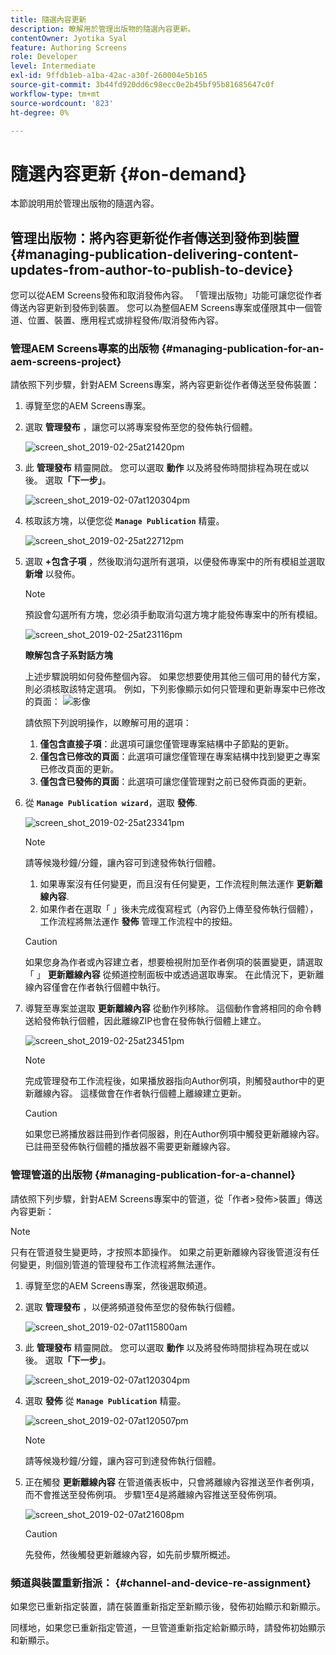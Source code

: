 ```yaml
---
title: 隨選內容更新
description: 瞭解用於管理出版物的隨選內容更新。
contentOwner: Jyotika Syal
feature: Authoring Screens
role: Developer
level: Intermediate
exl-id: 9ffdb1eb-a1ba-42ac-a30f-260004e5b165
source-git-commit: 3b44fd920dd6c98ecc0e2b45bf95b81685647c0f
workflow-type: tm+mt
source-wordcount: '823'
ht-degree: 0%

---
```


# 隨選內容更新 {#on-demand}

本節說明用於管理出版物的隨選內容。

## 管理出版物：將內容更新從作者傳送到發佈到裝置 {#managing-publication-delivering-content-updates-from-author-to-publish-to-device}

您可以從AEM Screens發佈和取消發佈內容。 「管理出版物」功能可讓您從作者傳送內容更新到發佈到裝置。 您可以為整個AEM Screens專案或僅限其中一個管道、位置、裝置、應用程式或排程發佈/取消發佈內容。

### 管理AEM Screens專案的出版物 {#managing-publication-for-an-aem-screens-project}

請依照下列步驟，針對AEM Screens專案，將內容更新從作者傳送至發佈裝置：

1. 導覽至您的AEM Screens專案。
1. 選取 **管理發布** ，讓您可以將專案發佈至您的發佈執行個體。

   ![screen_shot_2019-02-25at21420pm](assets/screen_shot_2019-02-25at21420pm.png)

1. 此 **管理發布** 精靈開啟。 您可以選取 **動作** 以及將發佈時間排程為現在或以後。 選取&#x200B;**「下一步」**。

   ![screen_shot_2019-02-07at120304pm](assets/screen_shot_2019-02-07at120304pm.png)

1. 核取該方塊，以便您從 **`Manage Publication`** 精靈。

   ![screen_shot_2019-02-25at22712pm](assets/screen_shot_2019-02-25at22712pm.png)

1. 選取 **+包含子項** ，然後取消勾選所有選項，以便發佈專案中的所有模組並選取 **新增** 以發佈。

   >[!NOTE]
   >
   >預設會勾選所有方塊，您必須手動取消勾選方塊才能發佈專案中的所有模組。

   ![screen_shot_2019-02-25at23116pm](assets/screen_shot_2019-02-25at23116pm.png)

   **瞭解包含子系對話方塊**

   上述步驟說明如何發佈整個內容。 如果您想要使用其他三個可用的替代方案，則必須核取該特定選項。
例如，下列影像顯示如何只管理和更新專案中已修改的頁面：
   ![影像](assets/author-publish-manage.png)

   請依照下列說明操作，以瞭解可用的選項：

   1. **僅包含直接子項**：此選項可讓您僅管理專案結構中子節點的更新。
   1. **僅包含已修改的頁面**：此選項可讓您僅管理在專案結構中找到變更之專案已修改頁面的更新。
   1. **僅包含已發佈的頁面**：此選項可讓您僅管理對之前已發佈頁面的更新。


1. 從 **`Manage Publication wizard`**，選取 **發佈**.

   ![screen_shot_2019-02-25at23341pm](assets/screen_shot_2019-02-25at23341pm.png)

   >[!NOTE]
   >
   >請等候幾秒鐘/分鐘，讓內容可到達發佈執行個體。
   >
   >
   >    1. 如果專案沒有任何變更，而且沒有任何變更，工作流程則無法運作 **更新離線內容**.
   >    1. 如果作者在選取「 」後未完成復寫程式（內容仍上傳至發佈執行個體），工作流程將無法運作 **發佈** 管理工作流程中的按鈕。

   >[!CAUTION]
   >如果您身為作者或內容建立者，想要檢視附加至作者例項的裝置變更，請選取「 」 **更新離線內容** 從頻道控制面板中或透過選取專案。 在此情況下，更新離線內容僅會在作者執行個體中執行。

1. 導覽至專案並選取 **更新離線內容** 從動作列移除。 這個動作會將相同的命令轉送給發佈執行個體，因此離線ZIP也會在發佈執行個體上建立。

   ![screen_shot_2019-02-25at23451pm](assets/screen_shot_2019-02-25at23451pm.png)


   >[!NOTE]
   >
   >完成管理發布工作流程後，如果播放器指向Author例項，則觸發author中的更新離線內容。 這樣做會在作者執行個體上離線建立更新。

   >[!CAUTION]
   >
   >如果您已將播放器註冊到作者伺服器，則在Author例項中觸發更新離線內容。 已註冊至發佈執行個體的播放器不需要更新離線內容。

### 管理管道的出版物 {#managing-publication-for-a-channel}

請依照下列步驟，針對AEM Screens專案中的管道，從「作者>發佈>裝置」傳送內容更新：

>[!NOTE]
>
>只有在管道發生變更時，才按照本節操作。 如果之前更新離線內容後管道沒有任何變更，則個別管道的管理發布工作流程將無法運作。

1. 導覽至您的AEM Screens專案，然後選取頻道。
1. 選取 **管理發布** ，以便將頻道發佈至您的發佈執行個體。

   ![screen_shot_2019-02-07at115800am](assets/screen_shot_2019-02-07at115800am.png)

1. 此 **管理發布** 精靈開啟。 您可以選取 **動作** 以及將發佈時間排程為現在或以後。 選取&#x200B;**「下一步」**。

   ![screen_shot_2019-02-07at120304pm](assets/screen_shot_2019-02-07at120304pm.png)

1. 選取 **發佈** 從 **`Manage Publication`** 精靈。

   ![screen_shot_2019-02-07at120507pm](assets/screen_shot_2019-02-07at120507pm.png)

   >[!NOTE]
   >
   >請等候幾秒鐘/分鐘，讓內容可到達發佈執行個體。

1. 正在觸發 **更新離線內容** 在管道儀表板中，只會將離線內容推送至作者例項，而不會推送至發佈例項。 步驟1至4是將離線內容推送至發佈例項。

   ![screen_shot_2019-02-07at21608pm](assets/screen_shot_2019-02-07at21608pm.png)

   >[!CAUTION]
   >
   >先發佈，然後觸發更新離線內容，如先前步驟所概述。

### 頻道與裝置重新指派： {#channel-and-device-re-assignment}

如果您已重新指定裝置，請在裝置重新指定至新顯示後，發佈初始顯示和新顯示。

同樣地，如果您已重新指定管道，一旦管道重新指定給新顯示時，請發佈初始顯示和新顯示。
